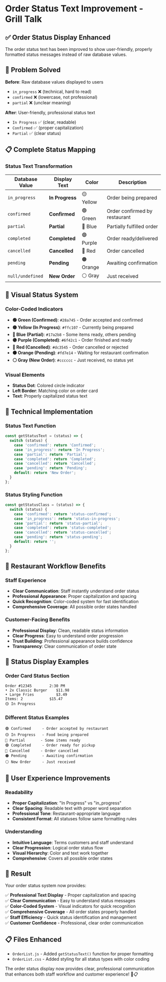 # Order Status Text Improvement - Grill Talk

## ✅ **Order Status Display Enhanced**

The order status text has been improved to show user-friendly, properly formatted status messages instead of raw database values.

## 🎯 **Problem Solved**

**Before**: Raw database values displayed to users
- `in_progress` ❌ (technical, hard to read)
- `confirmed` ❌ (lowercase, not professional)
- `partial` ❌ (unclear meaning)

**After**: User-friendly, professional status text
- `In Progress` ✅ (clear, readable)
- `Confirmed` ✅ (proper capitalization)
- `Partial` ✅ (clear status)

## 📋 **Complete Status Mapping**

### **Status Text Transformation**
| Database Value | Display Text | Color | Description |
|---------------|--------------|-------|-------------|
| `in_progress` | **In Progress** | 🟡 Yellow | Order being prepared |
| `confirmed` | **Confirmed** | 🟢 Green | Order confirmed by restaurant |
| `partial` | **Partial** | 🔵 Blue | Partially fulfilled order |
| `completed` | **Completed** | 🟣 Purple | Order ready/delivered |
| `cancelled` | **Cancelled** | 🔴 Red | Order cancelled |
| `pending` | **Pending** | 🟠 Orange | Awaiting confirmation |
| `null/undefined` | **New Order** | ⚪ Gray | Just received |

## 🎨 **Visual Status System**

### **Color-Coded Indicators**
- **🟢 Green (Confirmed)**: `#28a745` - Order accepted and confirmed
- **🟡 Yellow (In Progress)**: `#ffc107` - Currently being prepared
- **🔵 Blue (Partial)**: `#17a2b8` - Some items ready, others pending
- **🟣 Purple (Completed)**: `#6f42c1` - Order finished and ready
- **🔴 Red (Cancelled)**: `#dc3545` - Order cancelled or rejected
- **🟠 Orange (Pending)**: `#fd7e14` - Waiting for restaurant confirmation
- **⚪ Gray (New Order)**: `#cccccc` - Just received, no status yet

### **Visual Elements**
- **Status Dot**: Colored circle indicator
- **Left Border**: Matching color on order card
- **Text**: Properly capitalized status text

## 🔧 **Technical Implementation**

### **Status Text Function**
```javascript
const getStatusText = (status) => {
  switch (status) {
    case 'confirmed': return 'Confirmed';
    case 'in_progress': return 'In Progress';
    case 'partial': return 'Partial';
    case 'completed': return 'Completed';
    case 'cancelled': return 'Cancelled';
    case 'pending': return 'Pending';
    default: return 'New Order';
  }
};
```

### **Status Styling Function**
```javascript
const getStatusClass = (status) => {
  switch (status) {
    case 'confirmed': return 'status-confirmed';
    case 'in_progress': return 'status-in-progress';
    case 'partial': return 'status-partial';
    case 'completed': return 'status-completed';
    case 'cancelled': return 'status-cancelled';
    case 'pending': return 'status-pending';
    default: return '';
  }
};
```

## 🏪 **Restaurant Workflow Benefits**

### **Staff Experience**
- **Clear Communication**: Staff instantly understand order status
- **Professional Appearance**: Proper capitalization and spacing
- **Quick Recognition**: Color-coded system for fast identification
- **Comprehensive Coverage**: All possible order states handled

### **Customer-Facing Benefits**
- **Professional Display**: Clean, readable status information
- **Clear Progress**: Easy to understand order progression
- **Trust Building**: Professional appearance builds confidence
- **Transparency**: Clear communication of order state

## 📱 **Status Display Examples**

### **Order Card Status Section**
```
Order #12345        2:30 PM
• 2x Classic Burger    $11.98
• Large Fries          $3.49
Items: 2            $15.47
🟡 In Progress
```

### **Different Status Examples**
```
🟢 Confirmed     - Order accepted by restaurant
🟡 In Progress   - Food being prepared
🔵 Partial       - Some items ready
🟣 Completed     - Order ready for pickup
🔴 Cancelled     - Order cancelled
🟠 Pending       - Awaiting confirmation
⚪ New Order     - Just received
```

## 🎯 **User Experience Improvements**

### **Readability**
- **Proper Capitalization**: "In Progress" vs "in_progress"
- **Clear Spacing**: Readable text with proper word separation
- **Professional Tone**: Restaurant-appropriate language
- **Consistent Format**: All statuses follow same formatting rules

### **Understanding**
- **Intuitive Language**: Terms customers and staff understand
- **Clear Progression**: Logical order status flow
- **Visual Hierarchy**: Color and text work together
- **Comprehensive**: Covers all possible order states

## 🚀 **Result**

Your order status system now provides:

✅ **Professional Text Display** - Proper capitalization and spacing  
✅ **Clear Communication** - Easy to understand status messages  
✅ **Color-Coded System** - Visual indicators for quick recognition  
✅ **Comprehensive Coverage** - All order states properly handled  
✅ **Staff Efficiency** - Quick status identification and management  
✅ **Customer Confidence** - Professional, clear order communication  

## 📋 **Files Enhanced**
- `OrderList.js` - Added `getStatusText()` function for proper formatting
- `OrderList.css` - Added styling for all status types with color coding

The order status display now provides clear, professional communication that enhances both staff workflow and customer experience! 🎉📋
